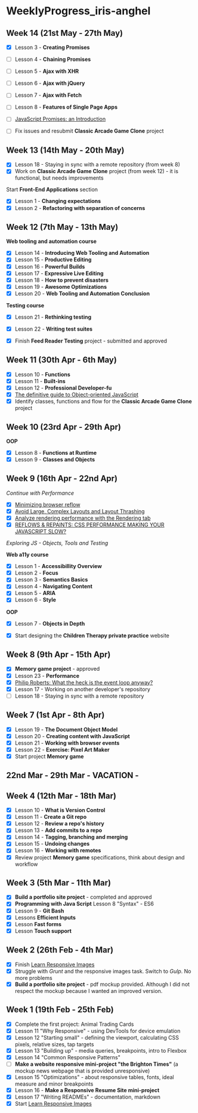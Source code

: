 # WeeklyProgress_iris-anghel

## Week 14 (21st May - 27th May) ##

- [x] Lesson 3 - **Creating Promises**
- [ ] Lesson 4 - **Chaining Promises**
- [ ] Lesson 5 - **Ajax with XHR**
- [ ] Lesson 6 - **Ajax with jQuery**
- [ ] Lesson 7 - **Ajax with Fetch**
- [ ] Lesson 8 - **Features of Single Page Apps**
- [ ] [JavaScript Promises: an Introduction](https://developers.google.com/web/fundamentals/primers/promises)

- [ ] Fix issues and resubmit **Classic Arcade Game Clone** project

## Week 13 (14th May - 20th May) ##

- [x] Lesson 18 - Staying in sync with a remote repository (from week 8)
- [x] Work on **Classic Arcade Game Clone** project (from week 12) - it is functional, but needs improvements

Start **Front-End Applications** section
- [x] Lesson 1 - **Changing expectations**
- [x] Lesson 2 - **Refactoring with separation of concerns**

## Week 12 (7th May - 13th May) ##

**Web tooling and automation course**
- [x] Lesson 14 - **Introducing Web Tooling and Automation**
- [x] Lesson 15 - **Productive Editing**
- [x] Lesson 16 - **Powerful Builds**
- [x] Lesson 17 - **Expressive Live Editing**
- [x] Lesson 18 - **How to prevent disasters**
- [x] Lesson 19 - **Awesome Optimizations**
- [x] Lesson 20 - **Web Tooling and Automation Conclusion**

**Testing course**
- [x] Lesson 21 - **Rethinking testing**
- [x] Lesson 22 - **Writing test suites**

- [x] Finish **Feed Reader Testing** project - submitted and approved

## Week 11 (30th Apr - 6th May) ##

- [x] Lesson 10 - **Functions**
- [x] Lesson 11 - **Built-ins**
- [x] Lesson 12 - **Professional Developer-fu**
- [x] [The definitive guide to Object-oriented JavaScript](http://www.objectplayground.com/)
- [x] Identify classes, functions and flow for the **Classic Arcade Game Clone** project

## Week 10 (23rd Apr - 29th Apr) ##

**OOP**
- [x] Lesson 8 - **Functions at Runtime**
- [x] Lesson 9 - **Classes and Objects**

## Week 9 (16th Apr - 22nd Apr) ##

*Continue with Performance*
- [x] [Minimizing browser reflow](https://developers.google.com/speed/docs/insights/browser-reflow)
- [x] [Avoid Large, Complex Layouts and Layout Thrashing](https://developers.google.com/web/fundamentals/performance/rendering/avoid-large-complex-layouts-and-layout-thrashing)
- [x] [Analyze rendering performance with the Rendering tab](https://developers.google.com/web/tools/chrome-devtools/evaluate-performance/reference#rendering)
- [x] [REFLOWS & REPAINTS: CSS PERFORMANCE MAKING YOUR JAVASCRIPT SLOW?](http://www.stubbornella.org/content/2009/03/27/reflows-repaints-css-performance-making-your-javascript-slow/)

*Exploring JS - Objects, Tools and Testing*

**Web a11y course**

- [X] Lesson 1 - **Accessibillity Overview**
- [X] Lesson 2 - **Focus**
- [x] Lesson 3 - **Semantics Basics**
- [x] Lesson 4 - **Navigating Content**
- [x] Lesson 5 - **ARIA**
- [x] Lesson 6 - **Style**

**OOP**
- [x] Lesson 7 - **Objects in Depth**

- [x] Start designing the **Children Therapy private practice** website

## Week 8 (9th Apr - 15th Apr) ##

- [x] **Memory game project** - approved
- [x] Lesson 23 - **Performance**
- [x] [Philip Roberts: What the heck is the event loop anyway?](https://www.youtube.com/watch?v=8aGhZQkoFbQ)
- [x] Lesson 17 - Working on another developer's repository
- [ ] Lesson 18 - Staying in sync with a remote repository

## Week 7 (1st Apr - 8th Apr) ##

- [x] Lesson 19 - **The Document Object Model**
- [x] Lesson 20 - **Creating content with JavaScript**
- [x] Lesson 21 - **Working with browser events**
- [x] Lesson 22 - **Exercise: Pixel Art Maker**
- [x] Start project **Memory game**

## 22nd Mar - 29th Mar  - VACATION - ##

## Week 4 (12th Mar - 18th Mar) ##

- [x] Lesson 10 - **What is Version Control**
- [x] Lesson 11 - **Create a Git repo**
- [x] Lesson 12 - **Review a repo's history**
- [x] Lesson 13 - **Add commits to a repo**
- [x] Lesson 14 - **Tagging, branching and merging**
- [x] Lesson 15 - **Undoing changes**
- [x] Lesson 16 - **Working with remotes**
- [x] Review project **Memory game** specifications, think about design and workflow

## Week 3 (5th Mar - 11th Mar) ##

- [x] **Build a portfolio site project** - completed and approved
- [x] **Programming with Java Script** Lesson 8 "Syntax" - ES6
- [x] Lesson 9 - **Git Bash**
- [x] Lessons **Efficient Inputs**
- [x] Lesson **Fast forms**
- [x] Lesson **Touch support**

## Week 2 (26th Feb - 4th Mar) ##

- [x] Finish [Learn Responsive Images](https://www.udacity.com/course/responsive-images--ud882)
- [x] Struggle with *Grunt* and the responsive images task. Switch to *Gulp*. No more problems
- [x] **Build a portfolio site project** - pdf mockup provided. Although I did not respect the mockup because I wanted an improved version.

## Week 1 (19th Feb - 25th Feb) ##

- [x] Complete the first project: Animal Trading Cards
- [x] Lesson 11 "Why Responsive" - using DevTools for device emulation
- [x] Lesson 12 "Starting small" - defining the viewport, calculating CSS pixels, relative sizes, tap targets
- [X] Lesson 13 "Building up" - media queries, breakpoints, intro to Flexbox
- [x] Lesson 14 "Common Responsive Patterns"
- [ ] **Make a website responsive mini-project "the Brighton Times"** (a mockup news webpage that is provided unresponsive)
- [x] Lesson 15 "Optimizations" - about responsive tables, fonts, ideal measure and minor breakpoints
- [x] Lesson 16 - **Make a Responsive Resume Site mini-project**
- [x] Lesson 17 "Writing READMEs" - documentation, markdown
- [x] Start [Learn Responsive Images](https://www.udacity.com/course/responsive-images--ud882)
